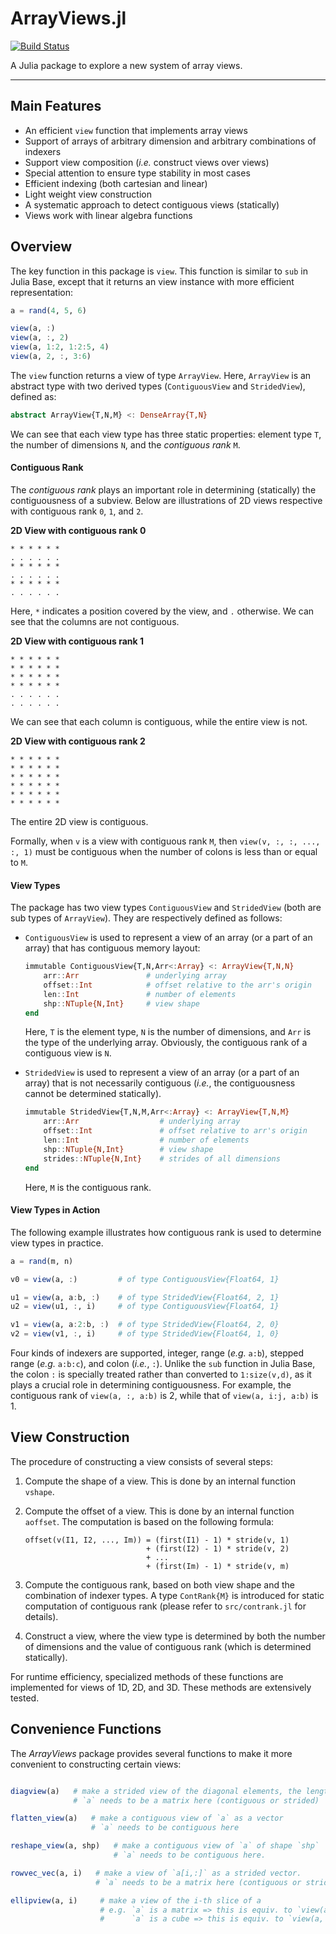 # ArrayViews.jl

[![Build Status](https://travis-ci.org/JuliaLang/ArrayViews.jl.svg)](https://travis-ci.org/JuliaLang/ArrayViews.jl)

A Julia package to explore a new system of array views.


-----------------------------

## Main Features

- An efficient ``view`` function that implements array views
- Support of arrays of arbitrary dimension and arbitrary combinations of indexers
- Support view composition (*i.e.* construct views over views)
- Special attention to ensure type stability in most cases
- Efficient indexing (both cartesian and linear)
- Light weight view construction
- A systematic approach to detect contiguous views (statically)
- Views work with linear algebra functions


## Overview

The key function in this package is ``view``. This function is similar to ``sub`` in Julia Base, except that it returns an view instance with more efficient representation:

```julia
a = rand(4, 5, 6)

view(a, :)
view(a, :, 2)
view(a, 1:2, 1:2:5, 4)
view(a, 2, :, 3:6)
```

The ``view`` function returns a view of type ``ArrayView``. Here, ``ArrayView`` is an abstract type with two derived types (``ContiguousView`` and ``StridedView``), defined as:

```julia
abstract ArrayView{T,N,M} <: DenseArray{T,N}
```
We can see that each view type has three static properties: element type ``T``, the number of dimensions ``N``, and the *contiguous rank* ``M``.

#### Contiguous Rank

The *contiguous rank* plays an important role in determining (statically) the contiguousness of a subview. Below are illustrations of 2D views respective with contiguous rank ``0``, ``1``, and ``2``.

**2D View with contiguous rank 0**

```
* * * * * *
. . . . . .
* * * * * *
. . . . . .
* * * * * *
. . . . . .
```
Here, ``*`` indicates a position covered by the view, and ``.`` otherwise. We can see that the columns are not contiguous.

**2D View with contiguous rank 1**

```
* * * * * *
* * * * * *
* * * * * *
* * * * * *
. . . . . .
. . . . . .
```
We can see that each column is contiguous, while the entire view is not.


**2D View with contiguous rank 2**

```
* * * * * *
* * * * * *
* * * * * *
* * * * * *
* * * * * *
* * * * * *
```
The entire 2D view is contiguous.


Formally, when ``v`` is a view with contiguous rank ``M``, then ``view(v, :, :, ..., :, 1)`` must be contiguous when the number of colons is less than or equal to ``M``.


#### View Types

The package has two view types ``ContiguousView`` and ``StridedView`` (both are sub types of ``ArrayView``). They are respectively defined as follows:

- ``ContiguousView`` is used to represent a view of an array (or a part of an array) that has contiguous memory layout:

    ```julia
    immutable ContiguousView{T,N,Arr<:Array} <: ArrayView{T,N,N}
        arr::Arr               # underlying array
        offset::Int            # offset relative to the arr's origin
        len::Int               # number of elements
        shp::NTuple{N,Int}     # view shape
    end
    ```
    Here, ``T`` is the element type, ``N`` is the number of dimensions, and ``Arr`` is the type of the underlying array. Obviously, the contiguous rank of a contiguous view is ``N``.


- ``StridedView`` is used to represent a view of an array (or a part of an array) that is not necessarily contiguous (*i.e.*, the contiguousness cannot be determined statically).

    ```julia
    immutable StridedView{T,N,M,Arr<:Array} <: ArrayView{T,N,M}
        arr::Arr                  # underlying array
        offset::Int               # offset relative to arr's origin
        len::Int                  # number of elements
        shp::NTuple{N,Int}        # view shape
        strides::NTuple{N,Int}    # strides of all dimensions
    end
    ```
    Here, ``M`` is the contiguous rank.


#### View Types in Action

The following example illustrates how contiguous rank is used to determine view types in practice.

```julia
a = rand(m, n)

v0 = view(a, :)         # of type ContiguousView{Float64, 1}

u1 = view(a, a:b, :)    # of type StridedView{Float64, 2, 1}
u2 = view(u1, :, i)     # of type ContiguousView{Float64, 1}

v1 = view(a, a:2:b, :)  # of type StridedView{Float64, 2, 0}
v2 = view(v1, :, i)     # of type StridedView{Float64, 1, 0}
```

Four kinds of indexers are supported, integer, range (*e.g.* ``a:b``), stepped range (*e.g.* ``a:b:c``), and colon (*i.e.*, ``:``).
Unlike the ``sub`` function in Julia Base, the colon ``:`` is specially treated rather than converted to ``1:size(v,d)``, as it plays a crucial role in determining contiguousness. For example, the contiguous rank of ``view(a, :, a:b)`` is 2, while that of ``view(a, i:j, a:b)`` is 1.


## View Construction

The procedure of constructing a view consists of several steps:

1. Compute the shape of a view. This is done by an internal function ``vshape``.

2. Compute the offset of a view. This is done by an internal function ``aoffset``. The computation is based on the following formula:

    ```
    offset(v(I1, I2, ..., Im)) = (first(I1) - 1) * stride(v, 1)
                               + (first(I2) - 1) * stride(v, 2)
                               + ...
                               + (first(Im) - 1) * stride(v, m)
    ```

3. Compute the contiguous rank, based on both view shape and the combination of indexer types. A type ``ContRank{M}`` is introduced for static computation of contiguous rank (please refer to ``src/contrank.jl`` for details).

4. Construct a view, where the view type is determined by both the number of dimensions and the value of contiguous rank (which is determined statically).

For runtime efficiency, specialized methods of these functions are implemented for views of 1D, 2D, and 3D. These methods are extensively tested.


## Convenience Functions

The *ArrayViews* package provides several functions to make it more convenient to constructing certain views:

```julia

diagview(a)   # make a strided view of the diagonal elements, the length is `min(size(a)...)`
              # `a` needs to be a matrix here (contiguous or strided)

flatten_view(a)   # make a contiguous view of `a` as a vector
                  # `a` needs to be contiguous here

reshape_view(a, shp)   # make a contiguous view of `a` of shape `shp`
                       # `a` needs to be contiguous here.

rowvec_vec(a, i)   # make a view of `a[i,:]` as a strided vector.
                   # `a` needs to be a matrix here (contiguous or strided)

ellipview(a, i)     # make a view of the i-th slice of a
                    # e.g. `a` is a matrix => this is equiv. to `view(a, :, i)`
                    #      `a` is a cube => this is equiv. to `view(a, :, :, i)`, etc.
```
